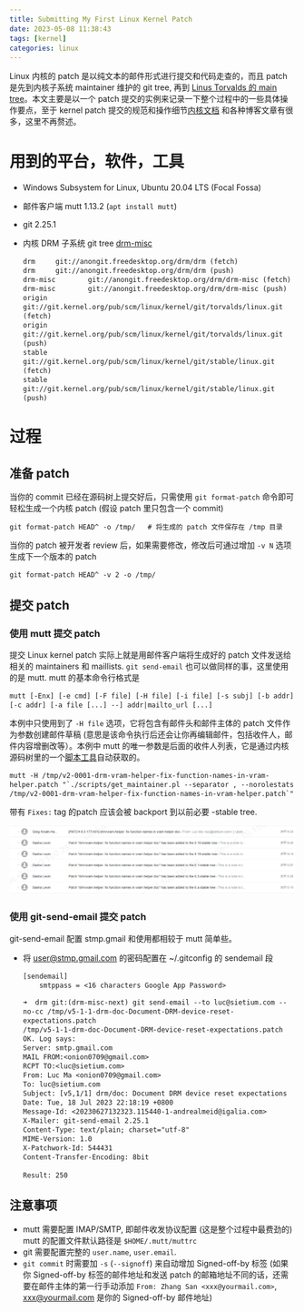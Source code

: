 ```yaml
---
title: Submitting My First Linux Kernel Patch
date: 2023-05-08 11:38:43
tags: [kernel]
categories: linux
---
```


Linux 内核的 patch 是以纯文本的邮件形式进行提交和代码走查的，而且 patch 是先到内核子系统 maintainer 维护的 git tree, 再到 [Linus Torvalds 的 main tree](https://git.kernel.org/pub/scm/linux/kernel/git/torvalds/linux.git/)。本文主要是以一个 patch 提交的实例来记录一下整个过程中的一些具体操作要点，至于 kernel patch 提交的规范和操作细节[内核文档](https://www.kernel.org/doc/html/latest/process/submitting-patches.html) 和各种博客文章有很多，这里不再赘述。

<!--more-->

# 用到的平台，软件，工具

- Windows Subsystem for Linux, Ubuntu 20.04 LTS (Focal Fossa)
- 邮件客户端 mutt 1.13.2 (`apt install mutt`)
- git 2.25.1
- 内核 DRM 子系统 git tree [drm-misc](https://cgit.freedesktop.org/drm/drm-misc/)

    ```
    drm     git://anongit.freedesktop.org/drm/drm (fetch)
    drm     git://anongit.freedesktop.org/drm/drm (push)
    drm-misc        git://anongit.freedesktop.org/drm/drm-misc (fetch)
    drm-misc        git://anongit.freedesktop.org/drm/drm-misc (push)
    origin  git://git.kernel.org/pub/scm/linux/kernel/git/torvalds/linux.git (fetch)
    origin  git://git.kernel.org/pub/scm/linux/kernel/git/torvalds/linux.git (push)
    stable  git://git.kernel.org/pub/scm/linux/kernel/git/stable/linux.git (fetch)
    stable  git://git.kernel.org/pub/scm/linux/kernel/git/stable/linux.git (push)

    ```

# 过程

## 准备 patch

当你的 commit 已经在源码树上提交好后，只需使用 `git format-patch` 命令即可轻松生成一个内核 patch (假设 patch 里只包含一个 commit)

```
git format-patch HEAD^ -o /tmp/   # 将生成的 patch 文件保存在 /tmp 目录
```

当你的 patch 被开发者 review 后，如果需要修改，修改后可通过增加 `-v N` 选项生成下一个版本的 patch

```
git format-patch HEAD^ -v 2 -o /tmp/
```

## 提交 patch

### 使用 mutt 提交 patch

提交 Linux kernel patch 实际上就是用邮件客户端将生成好的 patch 文件发送给相关的 maintainers 和 maillists. `git send-email` 也可以做同样的事，这里使用的是 mutt. mutt 的基本命令行格式是

```
mutt [-Enx] [-e cmd] [-F file] [-H file] [-i file] [-s subj] [-b addr] [-c addr] [-a file [...] --] addr|mailto_url [...]
```

本例中只使用到了 `-H file` 选项，它将包含有邮件头和邮件主体的 patch 文件作为参数创建邮件草稿 (意思是该命令执行后还会让你再编辑邮件，包括收件人，邮件内容增删改等）。本例中 mutt 的唯一参数是后面的收件人列表，它是通过内核源码树里的一个[脚本工具](https://elixir.bootlin.com/linux/latest/source/scripts/get_maintainer.pl)自动获取的。

```
mutt -H /tmp/v2-0001-drm-vram-helper-fix-function-names-in-vram-helper.patch "`./scripts/get_maintainer.pl --separator , --norolestats /tmp/v2-0001-drm-vram-helper-fix-function-names-in-vram-helper.patch`"
```

带有 `Fixes:` tag 的patch 应该会被 backport 到以前必要 -stable tree.

![patch-backport](/images/patch-submit/patch-backport.png)

### 使用 git-send-email 提交 patch

git-send-email 配置 stmp.gmail 和使用都相较于 mutt 简单些。

- 将 user@stmp.gmail.com 的密码配置在 ~/.gitconfig 的 sendemail 段

    ```
    [sendemail]
        smtppass = <16 characters Google App Password>
    ```

    ```
    ➜  drm git:(drm-misc-next) git send-email --to luc@sietium.com --no-cc /tmp/v5-1-1-drm-doc-Document-DRM-device-reset-expectations.patch
    /tmp/v5-1-1-drm-doc-Document-DRM-device-reset-expectations.patch
    OK. Log says:
    Server: smtp.gmail.com
    MAIL FROM:<onion0709@gmail.com>
    RCPT TO:<luc@sietium.com>
    From: Luc Ma <onion0709@gmail.com>
    To: luc@sietium.com
    Subject: [v5,1/1] drm/doc: Document DRM device reset expectations
    Date: Tue, 18 Jul 2023 22:18:19 +0800
    Message-Id: <20230627132323.115440-1-andrealmeid@igalia.com>
    X-Mailer: git-send-email 2.25.1
    Content-Type: text/plain; charset="utf-8"
    MIME-Version: 1.0
    X-Patchwork-Id: 544431
    Content-Transfer-Encoding: 8bit

    Result: 250
    ```

## 注意事项

- mutt 需要配置 IMAP/SMTP, 即邮件收发协议配置 (这是整个过程中最费劲的)
    mutt 的配置文件默认路径是 `$HOME/.mutt/muttrc`
- git 需要配置完整的 `user.name`, `user.email`.
- `git commit` 时需要加 `-s` (`--signoff`) 来自动增加 Signed-off-by 标签 (如果你 Signed-off-by 标签的邮件地址和发送 patch 的邮箱地址不同的话，还需要在邮件主体的第一行手动添加 `From: Zhang San <xxx@yourmail.com>`, xxx@yourmail.com 是你的 Signed-off-by 邮件地址) 


